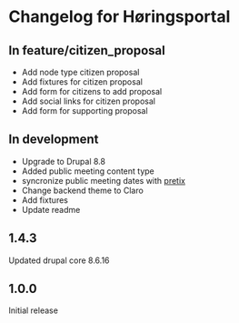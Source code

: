 # Changelog for Høringsportal

## In feature/citizen_proposal

* Add node type citizen proposal
* Add fixtures for citizen proposal
* Add form for citizens to add proposal
* Add social links for citizen proposal
* Add form for supporting proposal

## In development

* Upgrade to Drupal 8.8
* Added public meeting content type
* syncronize public meeting dates with [pretix](https://pretix.eu)
* Change backend theme to Claro
* Add fixtures
* Update readme

## 1.4.3

Updated drupal core 8.6.16

## 1.0.0

Initial release
